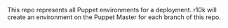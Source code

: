 This repo represents all Puppet environments for a deployment.  r10k will
create an environment on the Puppet Master for each branch of this repo.